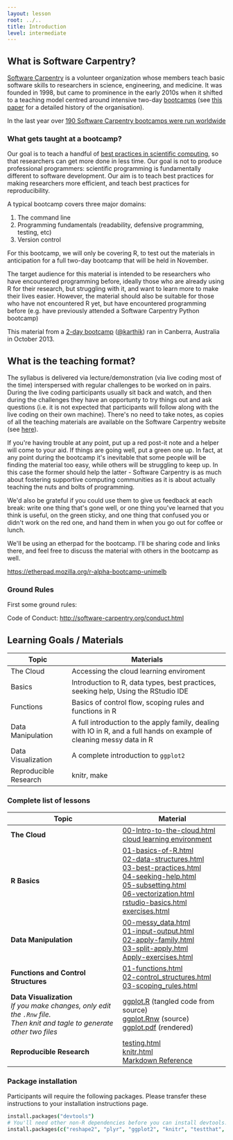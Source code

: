 ```yaml
---
layout: lesson
root: ../..
title: Introduction
level: intermediate
---
```


## What is Software Carpentry?

[Software Carpentry](http://software-carpentry.org/) is a volunteer organization whose members teach basic software 
skills to researchers in science, engineering, and medicine. It was founded in 1998, but came to prominence in the 
early 2010s when it shifted to a teaching model centred around intensive two-day 
[bootcamps](http://software-carpentry.org/bootcamps/index.html) (see [this paper](http://f1000research.com/articles/3-62/v1) for a detailed history of the 
organisation). 

In the last year over [190 Software Carpentry bootcamps were run worldwide](http://software-carpentry.org/bootcamps/previous.html) 

### What gets taught at a bootcamp?

Our goal is to teach a handful of [best practices in scientific computing](http://www.plosbiology.org/article/info%3Adoi%2F10.1371%2Fjournal.pbio.1001745), so that 
researchers can get more done in less time. Our goal is 
not to produce professional programmers: scientific programming is fundamentally different to software development. Our aim is to teach best
practices for making researchers more efficient, and teach best practices for reproducibility.

A typical bootcamp covers three major domains:

1. The command line
2. Programming fundamentals (readability, defensive programming, testing, etc) 
3. Version control 

For this bootcamp, we will only be covering R, to test out the materials in anticipation for a full two-day
bootcamp that will be held in November.

The target audience for this material is intended to be researchers who have encountered programming before,
ideally those who are already using R for their research, but struggling with it, and want to learn more to
make their lives easier. However, the material should also be suitable for those who have not encountered R
yet, but have encountered programming before (e.g. have previously attended a Software Carpentry Python bootcamp)

This material from a [2-day bootcamp](https://github.com/swcarpentry/2013-10-09-canberra) ([@karthik](https://github.com/karthik)) ran in Canberra, Australia in October 2013. 

## What is the teaching format?

The syllabus is delivered via lecture/demonstration (via live coding most of the time) interspersed with regular challenges to be 
worked on in pairs. During the live coding participants usually sit back and watch, and then during the challenges they have an 
opportunty to try things out and ask questions (i.e. it is not expected that participants will follow along with the live coding 
on their own machine). There's no need to take notes, as copies of all the teaching materials are available on the Software
Carpentry website (see [here](http://www.software-carpentry.org/lessons.html)).

If you're having trouble at any point, put up a red post-it note and a helper will come to your aid. If things are
going well, put a green one up. In fact, at any point during the bootcamp it's inevitable that some people will be finding
the material too easy, while others will be struggling to keep up. In this case the former
should help the latter - Software Carpentry is as much about fostering supportive 
computing communities as it is about actually teaching the nuts and bolts of programming. 

We'd also be grateful if you could use them to give us feedback at each break: write one thing that's gone well, or one thing you've learned that you think is useful, on the green sticky, and one thing that confused you or didn't work on the red one, and hand them in when you go out for coffee or lunch.

We'll be using an etherpad for the bootcamp. I'll be sharing code and links there, and feel free to discuss the material with others in the bootcamp as well.

https://etherpad.mozilla.org/r-alpha-bootcamp-unimelb

### Ground Rules

First some ground rules:

Code of Conduct: http://software-carpentry.org/conduct.html

## Learning Goals / Materials

| Topic | Materials |
| ------ | -------- |
| The Cloud | Accessing the cloud learning enviroment |
| Basics | Introduction to R, data types, best practices, seeking help, Using the RStudio IDE |
| Functions | Basics of control flow, scoping rules and functions in R |
| Data Manipulation | A full introduction to the apply family, dealing with IO in R, and a full hands on example of cleaning messy data in R |
| Data Visualization | A complete introduction to `ggplot2` |
| Reproducible Research | knitr, make |

### Complete list of lessons
| Topic | Material |
| ----  | ------  |
| __The Cloud__ | [00-Intro-to-the-cloud.html](00-Intro-to-the-cloud.html) <br> [cloud learning environment](http://dit4c.metadata.net) |
| __R Basics__ | [01-basics-of-R.html](R-basics/01-basics-of-R.html) <br> [02-data-structures.html](R-basics/02-data-structures.html) <br> [03-best-practices.html](R-basics/03-best-practices.html) <br> [04-seeking-help.html](R-basics/04-seeking-help.html) <br> [05-subsetting.html](R-basics/05-subsetting.html) <br> [06-vectorization.html](R-basics/06-vectorization.html) <br>  [rstudio-basics.html](R-basics/rstudio-basics.html) <br> [exercises.html](R-basics/exercise.html)|
| __Data Manipulation__ | [00-messy_data.html](data-manipulation/00-messy_data.html) <br> [01-input-output.html](data-manipulation/01-input-output.html) <br> [02-apply-family.html](data-manipulation/02-apply-family.html) <br> [03-split-apply.html](data-manipulation/03-split-apply.html) <br> [Apply-exercises.html](apply-exercises.html) |
| __Functions and Control Structures__ |  [01-functions.html](functions/01-functions.html) <br> [02-control_structures.html](functions/02-control_structures.html) <br> [03-scoping_rules.html](functions/03-scoping_rules.html) <br>  |
| __Data Visualization__ <br> _If you make changes, only edit the `.Rnw` file. <br>Then knit and tagle to generate other two files_ |  [ggplot.R](data-visualization/ggplot.R) (tangled code from source)  <br> [ggplot.Rnw](data-visualization/ggplot.Rnw) (source) <br> [ggplot.pdf](data-visualization/ggplot.pdf) (rendered) <br>  |
| __Reproducible Research__ | [testing.html](testing-documentation/testing.html) <br> [knitr.html](reproducible-research/knitr.html) <br> [Markdown Reference](reproducible-research/markdown.html) |

### Package installation

Participants will require the following packages. Please transfer these instructions to your installation instructions page.

```coffee
install.packages("devtools")
# You'll need other non-R dependencies before you can install devtools. Please see the additional_software.md page for more instructions.
install.packages(c("reshape2", "plyr", "ggplot2", "knitr", "testthat", "assertthat", "stringr", "pander"))
```

